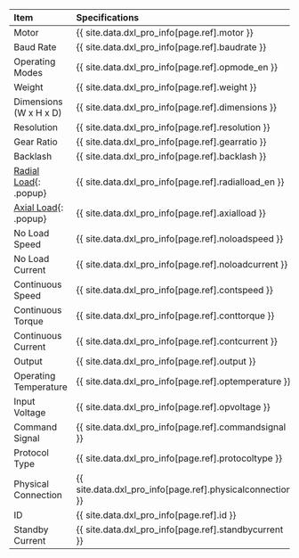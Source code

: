 
| Item                   | Specifications                                            |
|:-----------------------|:----------------------------------------------------------|
| Motor                  | {{ site.data.dxl_pro_info[page.ref].motor }}              |
| Baud Rate              | {{ site.data.dxl_pro_info[page.ref].baudrate }}           |
| Operating Modes        | {{ site.data.dxl_pro_info[page.ref].opmode_en }}          |
| Weight                 | {{ site.data.dxl_pro_info[page.ref].weight }}             |
| Dimensions (W x H x D) | {{ site.data.dxl_pro_info[page.ref].dimensions }}         |
| Resolution             | {{ site.data.dxl_pro_info[page.ref].resolution }}         |
| Gear Ratio             | {{ site.data.dxl_pro_info[page.ref].gearratio }}          |
| Backlash               | {{ site.data.dxl_pro_info[page.ref].backlash }}           |{% if site.data.dxl_pro_info[page.ref].radialload_en != 'N/A' %}
| [Radial Load]{: .popup}| {{ site.data.dxl_pro_info[page.ref].radialload_en }}      |{% else %}{% endif %}{% if site.data.dxl_pro_info[page.ref].axialload != 'N/A' %}
| [Axial Load]{: .popup} | {{ site.data.dxl_pro_info[page.ref].axialload }}          |{% else %}{% endif %}
| No Load Speed          | {{ site.data.dxl_pro_info[page.ref].noloadspeed }}        |
| No Load Current        | {{ site.data.dxl_pro_info[page.ref].noloadcurrent }}      |
| Continuous Speed       | {{ site.data.dxl_pro_info[page.ref].contspeed }}          |
| Continuous Torque      | {{ site.data.dxl_pro_info[page.ref].conttorque }}         |
| Continuous Current     | {{ site.data.dxl_pro_info[page.ref].contcurrent }}        |
| Output                 | {{ site.data.dxl_pro_info[page.ref].output }}             |
| Operating Temperature  | {{ site.data.dxl_pro_info[page.ref].optemperature }}      |
| Input Voltage          | {{ site.data.dxl_pro_info[page.ref].opvoltage }}          |
| Command Signal         | {{ site.data.dxl_pro_info[page.ref].commandsignal }}      |
| Protocol Type          | {{ site.data.dxl_pro_info[page.ref].protocoltype }}       |
| Physical Connection    | {{ site.data.dxl_pro_info[page.ref].physicalconnection }} |
| ID                     | {{ site.data.dxl_pro_info[page.ref].id }}                 |
| Standby Current        | {{ site.data.dxl_pro_info[page.ref].standbycurrent }}     |

[Radial Load]: /assets/images/dxl/axial_radial_load_pro.png
[Axial Load]: /assets/images/dxl/axial_radial_load_pro.png
